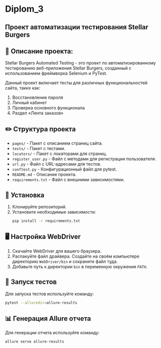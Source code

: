 # Diplom_3
## Проект автоматизации тестирования Stellar Burgers

## 🍔 Описание проекта:
Stellar Burgers Automated Testing - это проект по автоматизированному тестированию веб-приложения Stellar Burgers, созданный с использованием фреймворка Selenium и PyTest. 

Данный проект включает тесты для различных функциональностей сайта, таких как:

1. Восстановление пароля
2. Личный кабинет
3. Проверка основного функционала
4. Раздел «Лента заказов»

## ✏️ Структура проекта

- `pages/` - Пакет с описанием страниц сайта.
- `tests/` - Пакет с тестами.
- `locators/` - Пакет с локаторами для страниц.
- `register_user.py` - Файл с методами для регистрации пользователя.
- `url.py` - Файл с URL-адресами для тестов.
- `conftest.py` - Конфигурационный файл для pytest.
- `README.md` - Описание проекта.
- `requirements.txt` - Файл с внешними зависимостями.


## 💽 Установка 

1. Клонируйте репозиторий.
2. Установите необходимые зависимости:
    ```bash
    pip install -r requirements.txt
    ```

## 🖥 Настройка WebDriver 

1. Скачайте WebDriver для вашего браузера.
2. Распакуйте файл драйвера. Создайте на своём компьютере директорию `WebDriver/bin` и сохраните файл туда.
3. Добавьте путь к директории `bin` в переменную окружения `PATH`.

## 🚀 Запуск тестов

Для запуска тестов используйте команду:
```bash
pytest --alluredir=allure-results
```

## 📊 Генерация Allure отчета

Для генерации отчета используйте команду:
```bash
allure serve allure-results
```
